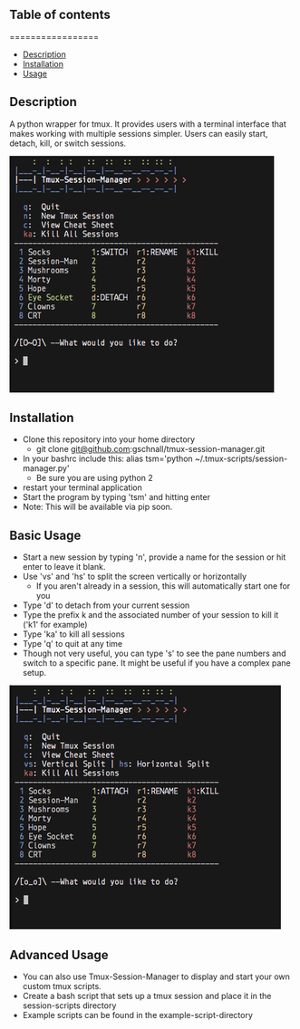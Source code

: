 ## Table of contents
=================
  * [Description](#description)
  * [Installation](#installation)
  * [Usage](#usage)

## Description
A python wrapper for tmux. It provides users with  a terminal interface that makes working with multiple sessions simpler. Users can easily start, detach, kill, or switch sessions.

![Alt text](./screen_shots/screen_shot_1.png?raw=true "Screen Shot 1")

## Installation
- Clone this repository into your home directory
  - git clone git@github.com:gschnall/tmux-session-manager.git
- In your bashrc include this: alias tsm='python ~/.tmux-scripts/session-manager.py'
  - Be sure you are using python 2
- restart your terminal application
- Start the program by typing 'tsm' and hitting enter
- Note: This will be available via pip soon.

## Basic Usage
- Start a new session by typing 'n', provide a name for the session or hit enter to leave it blank.
- Use 'vs' and 'hs' to split the screen vertically or horizontally
  - If you aren't already in a session, this will automatically start one for you
- Type 'd' to detach from your current session
- Type the prefix k and the associated number of your session to kill it ('k1' for example)
- Type 'ka' to kill all sessions
- Type 'q' to quit at any time
- Though not very useful, you can type 's' to see the pane numbers and switch to a specific pane. It might be useful if you have a complex pane setup.

![Alt text](./screen_shots/screen_shot_2.png?raw=true "Screen Shot 2")

## Advanced Usage
- You can also use Tmux-Session-Manager to display and start your own custom tmux scripts.
- Create a bash script that sets up a tmux session and place it in the session-scripts directory 
- Example scripts can be found in the example-script-directory
